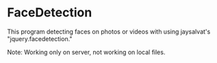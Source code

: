 # FaceDetection
This program detecting faces on photos or videos with using jaysalvat's "jquery.facedetection."

Note: Working only on server, not working on local files.
